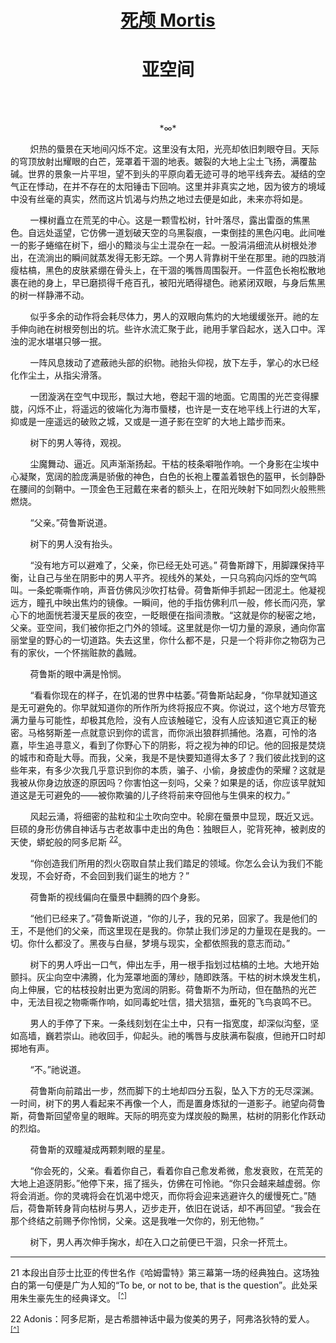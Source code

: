 <div align="center">
<h1><a href="MortisIndex.md">死颅 Mortis</a></h1>
</div>

<div align="center">
<h1>亚空间</h1>
</div>

<br/><br/>

<div align="center">
*∞*
</div>

        炽热的蜃景在天地间闪烁不定。这里没有太阳，光亮却依旧刺眼夺目。天际的穹顶放射出耀眼的白芒，笼罩着干涸的地表。皴裂的大地上尘土飞扬，满覆盐碱。世界的景象一片平坦，望不到头的平原向着无迹可寻的地平线奔去。凝结的空气正在悸动，在并不存在的太阳锤击下回响。这里并非真实之地，因为彼方的境域中没有丝毫的真实，然而这片饥渴与灼热之地过去便是如此，未来亦将如是。

        一棵树矗立在荒芜的中心。这是一颗雪松树，针叶落尽，露出雷亟的焦黑色。自远处遥望，它仿佛一道划破天空的乌黑裂痕，一束倒挂的黑色闪电。此间唯一的影子蜷缩在树下，细小的黯淡与尘土混杂在一起。一股涓涓细流从树根处渗出，在流淌出的瞬间就蒸发得无影无踪。一个男人背靠树干坐在那里。祂的四肢消瘦枯槁，黑色的皮肤紧绷在骨头上，在干涸的嘴唇周围裂开。一件蓝色长袍松散地裹在祂的身上，早已磨损得千疮百孔，被阳光晒得褪色。祂紧闭双眼，与身后焦黑的树一样静滞不动。

        似乎多余的动作将会耗尽体力，男人的双眼向焦灼的大地缓缓张开。祂的左手伸向祂在树根旁刨出的坑。些许水流汇聚于此，祂用手掌舀起水，送入口中。浑浊的泥水堪堪只够一抿。

        一阵风息拨动了遮蔽祂头部的织物。祂抬头仰视，放下左手，掌心的水已经化作尘土，从指尖滑落。

        一团漩涡在空气中现形，飘过大地，卷起干涸的地面。它周围的光芒变得朦胧，闪烁不止，将遥远的彼端化为海市蜃楼，也许是一支在地平线上行进的大军，抑或是一座遥远的破败之城，又或是一道孑影在空旷的大地上踏步而来。

        树下的男人等待，观视。

        尘魔舞动、逼近。风声渐渐扬起。干枯的枝条噼啪作响。一个身影在尘埃中心凝聚，宽阔的脸庞满是骄傲的神色，白色的长袍上覆盖着银色的盔甲，长剑静卧在腰间的剑鞘中。一顶金色王冠戴在来者的额头上，在阳光映射下如同烈火般熊熊燃烧。

        “父亲。”荷鲁斯说道。

        树下的男人没有抬头。

        “没有地方可以避难了，父亲，你已经无处可逃。” 荷鲁斯蹲下，用脚踝保持平衡，让自己与坐在阴影中的男人平齐。视线外的某处，一只乌鸦向闪烁的空气鸣叫。一条蛇嘶嘶作响，声音仿佛风沙吹打枯骨。荷鲁斯伸手抓起一团泥土。他凝视远方，瞳孔中映出焦灼的镜像。一瞬间，他的手指仿佛利爪一般，修长而闪亮，掌心下的地面恍若漫天星辰的夜空，一眨眼便在指间溃散。“这就是你的秘密之地，父亲。亚空间，我们被你拒之门外的领域。这里就是你一切力量的源泉，通向你富丽堂皇的野心的一切道路。失去这里，你什么都不是，只是一个将非你之物窃为己有的家伙，一个怀揣赃款的蠡贼。

        荷鲁斯的眼中满是怜悯。

        “看看你现在的样子，在饥渴的世界中枯萎。”荷鲁斯站起身，“你早就知道这是无可避免的。你早就知道你的所作所为终将报应不爽。你说过，这个地方尽管充满力量与可能性，却极其危险，没有人应该触碰它，没有人应该知道它真正的秘密。马格努斯差一点就意识到你的谎言，而你派出狼群抓捕他。洛嘉，可怜的洛嘉，毕生追寻意义，看到了你野心下的阴影，将之视为神的印记。他的回报是焚烧的城市和奇耻大辱。而我，父亲，我是不是快要知道得太多了？我们彼此找到的这些年来，有多少次我几乎意识到你的本质，骗子、小偷，身披虚伪的荣耀？这就是我被从你身边放逐的原因吗？你害怕这一刻吗，父亲？如果是的话，你应该早就知道这是无可避免的——被你欺骗的儿子终将前来夺回他与生俱来的权力。”

        风起云涌，将细密的盐粒和尘土吹向空中。轮廓在蜃景中显现，既近又远。巨硕的身形仿佛自神话与古老故事中走出的角色：独眼巨人，驼背死神，被剥皮的天使，蟒蛇般的阿多尼斯 <sup>[22](#Mortis-wp01-022)</sup>。 <a name="Mortis-wp01-022a"></a>

        “你创造我们所用的烈火窃取自禁止我们踏足的领域。你怎么会认为我们不能发现，不会好奇，不会回到我们诞生的地方？”

        荷鲁斯的视线偏向在蜃景中翻腾的四个身影。

        “他们已经来了。”荷鲁斯说道，“你的儿子，我的兄弟，回家了。我是他们的王，不是他们的父亲，而这里现在是我的。你禁止我们涉足的力量现在是我的。一切。你什么都没了。黑夜与白昼，梦境与现实，全都依照我的意志而动。”

        树下的男人呼出一口气，伸出左手，用一根手指划过枯槁的土地。大地开始颤抖。灰尘向空中沸腾，化为笼罩地面的薄纱，随即跌落。干枯的树木焕发生机，向上伸展，它的枯枝投射出更为宽阔的阴影。荷鲁斯不为所动，但在酷热的光芒中，无法目视之物嘶嘶作响，如同毒蛇吐信，猎犬狺狺，垂死的飞鸟哀鸣不已。

        男人的手停了下来。一条线刻划在尘土中，只有一指宽度，却深似沟壑，坚如高墙，巍若崇山。祂收回手，仰起头。祂的嘴唇与皮肤满布裂痕，但祂开口时却掷地有声。

        “不。”祂说道。

        荷鲁斯向前踏出一步，然而脚下的土地却四分五裂，坠入下方的无尽深渊。一时间，树下的男人看起来不再像一个人，而是置身炼狱的一道影子。祂望向荷鲁斯，荷鲁斯回望帝皇的眼眸。天际的明亮变为煤炭般的黝黑，枯树的阴影化作跃动的烈焰。

        荷鲁斯的双瞳凝成两颗刺眼的星星。

        “你会死的，父亲。看着你自己，看着你自己愈发希微，愈发衰败，在荒芜的大地上追逐阴影。”他停下来，摇了摇头，仿佛在可怜祂。“你只会越来越虚弱。你将会消逝。你的灵魂将会在饥渴中熄灭，而你将会迎来逃避许久的缓慢死亡。”随后，荷鲁斯转身背向枯树与男人，迈步走开，依旧在说话，却不再回望。“我会在那个终结之前赐予你怜悯，父亲。这是我唯一欠你的，别无他物。”

        树下，男人再次伸手掬水，却在入口之前便已干涸，只余一抔荒土。

---

21 <a name="Mortis-wp01-021"></a> 本段出自莎士比亚的传世名作《哈姆雷特》第三幕第一场的经典独白。这场独白的第一句便是广为人知的“To be, or not to be, that is the question”。此处采用朱生豪先生的经典译文。 <sup>[\[^\]](#Mortis-wp01-021a)</sup>

22 <a name="Mortis-wp01-022"></a> Adonis：阿多尼斯，是古希腊神话中最为俊美的男子，阿弗洛狄特的爱人。 <sup>[\[^\]](#Mortis-wp01-022a)</sup>
